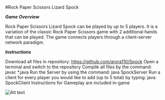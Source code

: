 #Rock Paper Scissors Lizard Spock

***Game Overview***

Rock Paper Scissors Lizard Spock can be played by up to 5 players. It is a variation
of the classic Rock Paper Scissors game with 2 additional hands that can be played.
The game connects players through a client-server network paradigm.

***Instructions***

Download all files in repository: https://github.com/arora110/Spock
Open a terminal and switch to the repository
Compile all files by the command: javac *.java
Run the Server by using the command: java SpockServer
Run a client for every player you would like to add (up to 5 total) by typing: java SpockClient
Instructions for Gameplay are included in-game

![Alt text](http://vignette1.wikia.nocookie.net/bigbangtheory/images/7/7d/RPSLS.png/revision/latest?cb=20120822205915 "How to play")
